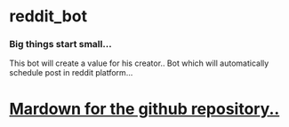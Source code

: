 # reddit_bot
### Big things start small...

This bot will create a value for his creator..
Bot which will automatically schedule post in reddit platform...


# [Mardown for the github repository..](https://www.markdownguide.org/basic-syntax/)
